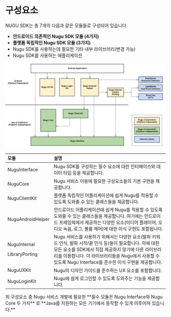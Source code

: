# 구성요소

NUGU SDK는 총 7개의 다음과 같은 모듈들로 구성되어 있습니다. 

* **안드로이드 의존적인 Nugu SDK 모듈 \(4가지\)**
* **플랫폼 독립적인 Nugu SDK 모듈 \(3가지\)**
* Nugu SDK를 사용하는데 필요한 기타 내부 라이브러리\(변경 가능\)
* Nugu SDK를 사용하는 애플리케이션

![](../../../.gitbook/assets/android-components-diagram.png)

<table>
  <thead>
    <tr>
      <th style="text-align:left">&#xBAA8;&#xB4C8;</th>
      <th style="text-align:left">&#xC124;&#xBA85;</th>
    </tr>
  </thead>
  <tbody>
    <tr>
      <td style="text-align:left">NuguInterface</td>
      <td style="text-align:left">Nugu SDK&#xB97C; &#xAD6C;&#xC131;&#xD558;&#xB294; &#xD544;&#xC218; &#xC694;&#xC18C;&#xC5D0;
        &#xB300;&#xD55C; &#xC778;&#xD130;&#xD398;&#xC774;&#xC2A4;&#xC640; &#xB370;&#xC774;&#xD130;
        &#xD0C0;&#xC785; &#xB4F1;&#xC744; &#xC81C;&#xACF5;&#xD569;&#xB2C8;&#xB2E4;.</td>
    </tr>
    <tr>
      <td style="text-align:left">NuguCore</td>
      <td style="text-align:left">Nugu &#xC11C;&#xBE44;&#xC2A4; &#xC774;&#xC6A9;&#xC5D0; &#xD544;&#xC694;&#xD55C;
        &#xAD6C;&#xC131;&#xC694;&#xC18C;&#xB4E4;&#xC758; &#xAE30;&#xBCF8; &#xAD6C;&#xD604;&#xC744;
        &#xC81C;&#xACF5;&#xD569;&#xB2C8;&#xB2E4;.</td>
    </tr>
    <tr>
      <td style="text-align:left">NuguClientKit</td>
      <td style="text-align:left">&#xD50C;&#xB7AB;&#xD3FC; &#xB3C5;&#xB9BD;&#xC801;&#xC778; &#xC5B4;&#xD50C;&#xB9AC;&#xCF00;&#xC774;&#xC158;&#xC5D0;
        &#xC27D;&#xAC8C; Nugu&#xB97C; &#xC801;&#xC6A9;&#xD560; &#xC218; &#xC788;&#xB3C4;&#xB85D;
        &#xB3C4;&#xC640;&#xC904; &#xC218; &#xC788;&#xB294; &#xD074;&#xB798;&#xC2A4;&#xB4E4;&#xC744;
        &#xC81C;&#xACF5;&#xD569;&#xB2C8;&#xB2E4;.</td>
    </tr>
    <tr>
      <td style="text-align:left">NuguAndroidHelper</td>
      <td style="text-align:left">&#xC548;&#xB4DC;&#xB85C;&#xC774;&#xB4DC; &#xC5B4;&#xD50C;&#xB9AC;&#xCF00;&#xC774;&#xC158;&#xC5D0;
        &#xC27D;&#xAC8C; Nugu&#xB97C; &#xC801;&#xC6A9;&#xD560; &#xC218; &#xC788;&#xB3C4;&#xB85D;
        &#xB3C4;&#xC640;&#xC904; &#xC218; &#xC788;&#xB294; &#xD074;&#xB798;&#xC2A4;&#xB4E4;&#xC744;
        &#xC81C;&#xACF5;&#xD569;&#xB2C8;&#xB2E4;. &#xC5EC;&#xAE30;&#xC5D0;&#xB294;
        &#xC548;&#xB4DC;&#xB85C;&#xC774;&#xB4DC; &#xD504;&#xB808;&#xC784;&#xC6CD;&#xC5D0;&#xC11C;
        &#xC81C;&#xACF5;&#xD558;&#xB294; &#xB2E4;&#xC591;&#xD55C; &#xC694;&#xC18C;(&#xBBF8;&#xB514;&#xC5B4;
        &#xD50C;&#xB808;&#xC774;&#xC5B4;, &#xC624;&#xB514;&#xC624; &#xB179;&#xC74C;,
        &#xB85C;&#xADF8;, &#xBCFC;&#xB968; &#xC81C;&#xC5B4;)&#xC5D0; &#xB300;&#xD55C;
        &#xC774;&#xC2DD; &#xAD6C;&#xD604;&#xB3C4; &#xD3EC;&#xD568;&#xB429;&#xB2C8;&#xB2E4;.</td>
    </tr>
    <tr>
      <td style="text-align:left">
        <p>NuguInternal</p>
        <p>LibraryPorting</p>
      </td>
      <td style="text-align:left">Nugu &#xC11C;&#xBE44;&#xC2A4;&#xB97C; &#xC0AC;&#xC6A9;&#xD558;&#xAE30;
        &#xC704;&#xD574;&#xC11C;&#xB294; &#xB2E4;&#xC591;&#xD55C; &#xC694;&#xC18C;(&#xBC1C;&#xD654;
        &#xD0A4;&#xC6CC;&#xB4DC; &#xC778;&#xC2DD;, &#xBC1C;&#xD654; &#xC2DC;&#xC791;/&#xB05D;
        &#xC778;&#xC2DD; &#xB4F1;)&#xB4E4;&#xC774; &#xD544;&#xC694;&#xD569;&#xB2C8;&#xB2E4;.
        &#xC774;&#xC5D0; &#xB300;&#xD55C; &#xBAA8;&#xB4E0; &#xC694;&#xC18C;&#xB97C;
        SDK&#xC5D0;&#xC11C; &#xC9C1;&#xC811; &#xC81C;&#xACF5;&#xD558;&#xC9C0; &#xC54A;&#xAE30;&#xC5D0;
        &#xB2E4;&#xB978; &#xB77C;&#xC774;&#xBE0C;&#xB7EC;&#xB9AC;&#xB97C; &#xC774;&#xC6A9;&#xD569;&#xB2C8;&#xB2E4;.
        &#xC774; &#xB77C;&#xC774;&#xBE0C;&#xB7EC;&#xB9AC;&#xB4E4;&#xC744; Nugu&#xC5D0;&#xC11C;
        &#xC0AC;&#xC6A9;&#xD560; &#xC218; &#xC788;&#xB3C4;&#xB85D; Nugu Interface&#xB97C;
        &#xC900;&#xC218;&#xD55C; &#xC774;&#xC2DD; &#xAD6C;&#xD604;&#xC744; &#xC81C;&#xACF5;&#xD569;&#xB2C8;&#xB2E4;.</td>
    </tr>
    <tr>
      <td style="text-align:left">NuguUXKit</td>
      <td style="text-align:left">Nugu&#xC758; &#xB514;&#xC790;&#xC778; &#xAC00;&#xC774;&#xB4DC;&#xB97C;
        &#xC900;&#xC218;&#xD558;&#xB294; UX &#xC694;&#xC18C;&#xB97C; &#xD3EC;&#xD568;&#xD569;&#xB2C8;&#xB2E4;.</td>
    </tr>
    <tr>
      <td style="text-align:left">NuguLoginKit</td>
      <td style="text-align:left">Nugu&#xC5D0; &#xC27D;&#xAC8C; &#xB85C;&#xADF8;&#xC778;&#xD560; &#xC218;
        &#xC788;&#xB3C4;&#xB85D; &#xB3C4;&#xC640;&#xC8FC;&#xB294; &#xAE30;&#xB2A5;&#xC744;
        &#xC81C;&#xACF5;&#xD569;&#xB2C8;&#xB2E4;.</td>
    </tr>
  </tbody>
</table>위 구성요소 중 Nugu 서비스 개발에 필요한 **필수 모듈은 Nugu Interface와 Nugu Core 두 가지** 로 **Java를 지원하는 모든 기기에서 동작할 수 있게 이루어져 있습니다.**

